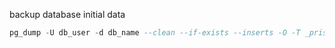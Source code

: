 backup database initial data

```sql
pg_dump -U db_user -d db_name --clean --if-exists --inserts -O -T _prisma_migrations -f ./data.sql
```
